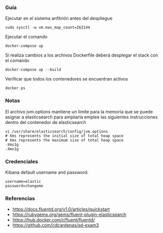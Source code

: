 ### Guía

Ejecutar en el sistema anfitrión antes del despliegue
```
sudo sysctl -w vm.max_map_count=262144
```

Ejecutar el comando
```
docker-compose up
```

Sí realiza cambios a los archivos Dockerfile deberá desplegar el stack con el comando
```
docker-compose up --build
```

Verificar que todos los contenedores se encuentran activos
```
docker ps
```

### Notas

El archivo jvm.options mantiene un limite para la memoria que se puede asignar a elasticsearch
para ampliarla emplee las siguientes instrucciones dentro del contenedor de elasticsearch 

```
vi /usr/share/elasticsearch/config/jvm.options
# Xms represents the initial size of total heap space
# Xmx represents the maximum size of total heap space
-Xms1g
-Xmx1g
```

### Credenciales

Kibana default username and password:
```
username=elastic
password=changeme
```

### Referencias
* https://docs.fluentd.org/v1.0/articles/quickstart
* https://rubygems.org/gems/fluent-plugin-elasticsearch
* https://hub.docker.com/r/fluent/fluentd/
* https://github.com/cdcardenas/sd-exam3
